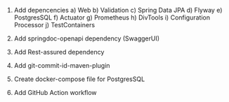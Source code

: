 1) Add depencencies 
    a)  Web
    b) Validation
    c) Spring Data JPA
    d) Flyway
    e) PostgresSQL
    f) Actuator
    g) Prometheus
    h) DivTools
    i) Configuration Processor
    j) TestContainers

2) Add springdoc-openapi dependency (SwaggerUI)
3) Add Rest-assured dependency
4) Add git-commit-id-maven-plugin
5) Create docker-compose file for PostgresSQL
6) Add GitHub Action workflow




